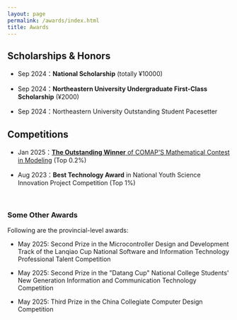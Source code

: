 ```yaml
---
layout: page
permalink: /awards/index.html
title: Awards
---
```


## Scholarships & Honors

- Sep 2024：**National Scholarship** (totally ¥10000)

- Sep 2024：**Northeastern University Undergraduate First-Class Scholarship** (¥2000)

- Sep 2024：Northeastern University Outstanding Student Pacesetter

## Competitions

- Jan 2025：[**The Outstanding Winner** of COMAP'S Mathematical Contest in Modeling](https://www.contest.comap.com/undergraduate/contests/mcm/contests/2025/results/) (Top 0.2%)

- Aug 2023：**Best Technology Award** in National Youth Science Innovation Project Competition (Top 1%)
<br> 
<!-- 换行的意思 -->

### Some Other Awards

Following are the provincial-level awards:

- May 2025: Second Prize in the Microcontroller Design and Development Track of the Lanqiao Cup National Software and Information Technology Professional Talent Competition

- May 2025: Second Prize in the "Datang Cup" National College Students' New Generation Information and Communication Technology Competition

- May 2025: Third Prize in the China Collegiate Computer Design Competition 


<br>
